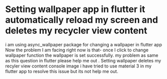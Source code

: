 
# Setting wallpaper app in flutter it automatically reload my screen and deletes my recycler view content

i am using async_wallpaper package for changing a wallpaper in flutter app Now the problem I am facing right now is that- once I click to change wallpaper function the wallpaper is set successfully.
my problem as same as this question in flutter please help me out .
Setting wallpaper deletes my recyler view content
console image
i have tried to use material 3 in my flutter app to resolve this issue but its not help me out.

        